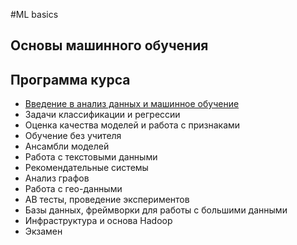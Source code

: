 #ML basics

## Основы машинного обучения

## Программа курса
* [Введение в анализ данных и машинное обучение](https://github.com/vadim0912/MLbase_2021_spring/tree/master/lecture01)
* Задачи классификации и регрессии
* Оценка качества моделей и работа с признаками
* Обучение без учителя
* Ансамбли моделей
* Работа с текстовыми данными
* Рекомендательные системы
* Анализ графов
* Работа с гео-данными
* АВ тесты, проведение экспериментов
* Базы данных, фреймворки для работы с большими данными
* Инфраструктура и основа Hadoop
* Экзамен